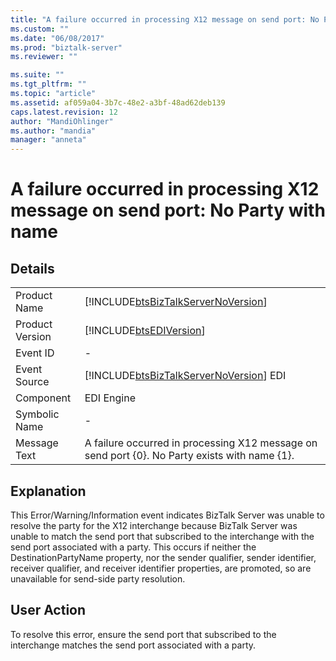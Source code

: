 ```yaml
---
title: "A failure occurred in processing X12 message on send port: No Party with name | Microsoft Docs"
ms.custom: ""
ms.date: "06/08/2017"
ms.prod: "biztalk-server"
ms.reviewer: ""

ms.suite: ""
ms.tgt_pltfrm: ""
ms.topic: "article"
ms.assetid: af059a04-3b7c-48e2-a3bf-48ad62deb139
caps.latest.revision: 12
author: "MandiOhlinger"
ms.author: "mandia"
manager: "anneta"
---
```

# A failure occurred in processing X12 message on send port: No Party with name
## Details  
  
|                 |                                                                                               |
|-----------------|-----------------------------------------------------------------------------------------------|
|  Product Name   |      [!INCLUDE[btsBizTalkServerNoVersion](../includes/btsbiztalkservernoversion-md.md)]       |
| Product Version |                  [!INCLUDE[btsEDIVersion](../includes/btsediversion-md.md)]                   |
|    Event ID     |                                               -                                               |
|  Event Source   |    [!INCLUDE[btsBizTalkServerNoVersion](../includes/btsbiztalkservernoversion-md.md)] EDI     |
|    Component    |                                          EDI Engine                                           |
|  Symbolic Name  |                                               -                                               |
|  Message Text   | A failure occurred in processing X12 message on send port {0}. No Party exists with name {1}. |
  
## Explanation  
 This Error/Warning/Information event indicates BizTalk Server was unable to resolve the party for the X12 interchange because BizTalk Server was unable to match the send port that subscribed to the interchange with the send port associated with a party. This occurs if neither the DestinationPartyName property, nor the sender qualifier, sender identifier, receiver qualifier, and receiver identifier properties, are promoted, so are unavailable for send-side party resolution.  
  
## User Action  
 To resolve this error, ensure the send port that subscribed to the interchange matches the send port associated with a party.